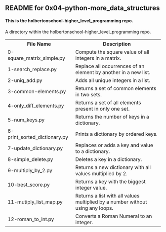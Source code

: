 <!DOCTYPE html>
<html>
<body>
<h2>README for 0x04-python-more_data_structures</h2>
<h4>This is the holbertonschool-higher_level_programming repo.</h4>
A directory within the holbertonschool-higher_level_programming repo.

<table style="width:100%">
<tr>
<th>File Name</th>
<th>Description</th>
</tr>
<tr>
<td>0-square_matrix_simple.py</td>
<td>Compute the square value of all integers in a matrix.</td>
</tr>
<tr>
<td>1-search_replace.py</td>
<td>Replace all occurrences of an element by another in a new list.</td>
</tr>
<tr>
<td>2-uniq_add.py</td>
<td>Adds all unique integers in a list.</td>
</tr>
<tr>
<td>3-common-elements.py</td>
<td>Returns a set of common elements in two sets.</td>
</tr>
<tr>
<td>4-only_diff_elements.py</td>
<td>Returns a set of all elements present in only one set.</td>
</tr>
<tr>
<td>5-num_keys.py</td>
<td>Returns the number of keys in a dictionary.</td>
</tr>
<tr>
<td>6-print_sorted_dictionary.py</td>
<td>Prints a dictionary by ordered keys.</td>
</tr>
<tr>
<td>7-update_dictionary.py</td>
<td>Replaces or adds a key and value to a dictionary.</td>
</tr>
<tr>
<td>8-simple_delete.py</td>
<td>Deletes a key in a dictionary.</td>
</tr>
<tr>
<td>9-multiply_by_2.py</td>
<td>Returns a new dictionary with all values multiplied by 2.</td>
</tr>
<tr>
<td>10-best_score.py</td>
<td>Returns a key with the biggest integer value.</td>
</tr>
<tr>
<td>11-mutiply_list_map.py</td>
<td>Returns a list with all values multiplied by a number without using any loops.</td>
</tr>
<tr>
<td>12-roman_to_int.py</td>
<td>Converts a Roman Numeral to an integer.</td>
</tr>
</table>

</body>
</html>
